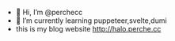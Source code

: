- 👋 Hi, I’m @perchecc
- 🌱 I’m currently learning puppeteer,svelte,dumi
- this is my blog website <http://halo.perche.cc>

<!---
perchecc/perchecc is a ✨ special ✨ repository because its `README.md` (this file) appears on your GitHub profile.
You can click the Preview link to take a look at your changes.
--->
